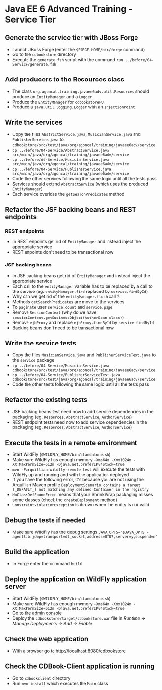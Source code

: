 # Java EE 6 Advanced Training - Service Tier

## Generate the service tier with JBoss Forge

* Launch JBoss Forge (enter the `$FORGE_HOME/bin/forge` command)
* Go to the `cdbookstore` directory
* Execute the `generate.fsh` script with the command `run ../before/04-Service/generate.fsh` 

## Add producers to the Resources class

* The class `org.agoncal.training.javaee6adv.util.Resources` should produce an `EntityManager` and a `Logger` 
* Produce the `EntityManager` for `cdbookstorePU`
* Produce a `java.util.logging.Logger` with an `InjectionPoint`

## Write the services

* Copy the files `AbstractService.java`, `MusicianService.java` and `PublisherService.java` to `cdbookstore/src/test/java/org/agoncal/training/javaee6adv/service`
* `cp ../before/04-Service/AbstractService.java src/main/java/org/agoncal/training/javaee6adv/service`
* `cp ../before/04-Service/MusicianService.java src/main/java/org/agoncal/training/javaee6adv/service`
* `cp ../before/04-Service/PublisherService.java src/main/java/org/agoncal/training/javaee6adv/service`
* Code the other services following the same logic until all the tests pass
* Services should extend `AbstractService` (which uses the produced `EntityManager`) 
* Each service overides the `getSearchPredicates` method

## Refactor the JSF backing beans and REST endpoints

### REST endpoints

* In REST enpoints get rid of `EntityManager` and instead inject the appropriate service
* REST enpoints don't need to be transactional now

### JSF backing beans

* In JSF backing beans get rid of `EntityManager` and instead inject the appropriate service
* Each call to the `entityManager` variable has to be replaced by a call to the service (eg. `entityManager.find` replaced by `service.findById`)
* Why can we get rid of the `entityManager.flush` call ?
* Methods `getSearchPredicates` are move to the services
* To `paginate` user `service.count` and `service.page`
* Remove `SessionContext` (why do we have `sessionContext.getBusinessObject(AuthorBean.class)`)
* Remove `ejbProxy` and replace `ejbProxy.findById` by `service.findById`  
* Backing beans don't need to be transactional now

## Write the service tests

* Copy the files `MusicianService.java` and `PublisherServiceTest.java` to the `service` package
* `cp ../before/04-Service/MusicianService.java cdbookstore/src/test/java/org/agoncal/training/javaee6adv/service`
* `cp ../before/04-Service/PublisherServiceTest.java cdbookstore/src/test/java/org/agoncal/training/javaee6adv/service`
* Code the other tests following the same logic until all the tests pass

## Refactor the existing tests

* JSF backing beans test need now to add service dependencies in the packaging (eg. `Resources`, `AbstractService`, `AuthorService`)
* REST endpoint tests need now to add service dependencies in the packaging (eg. `Resources`, `AbstractService`, `AuthorService`)

## Execute the tests in a remote environment

* Start WildFly (`$WILDFLY_HOME/bin/standalone.sh`)
* Make sure WildFly has enough memory `-Xms64m -Xmx1024m -XX:MaxPermSize=512m -Djava.net.preferIPv4Stack=true`
* `mvn -Parquillian-wildfly-remote test` will execute the tests with WildFly up and running and with the application deployed
* If you have the following error, it's because you are not using the Arquillian Maven profile `DeploymentScenario contains a target (_DEFAULT_) not matching any defined Container in the registry`
* `NoClassDefFoundError` means that your ShrinkWrap packaging misses some classes (check the `createDeployment` method) 
* `ConstraintViolationException` is thrown when the entity is not valid

## Debug the tests if needed

* Make sure WildFly has the debug settings `JAVA_OPTS="$JAVA_OPTS -agentlib:jdwp=transport=dt_socket,address=8787,server=y,suspend=n"`

## Build the application

* In Forge enter the command `build` 

## Deploy the application on WildFly application server

* Start WildFly (`$WILDFLY_HOME/bin/standalone.sh`)
* Make sure WildFly has enough memory `-Xms64m -Xmx1024m -XX:MaxPermSize=512m -Djava.net.preferIPv4Stack=true`
* Go to the [admin console](http://localhost:9990/)
* Deploy the `cdbookstore/target/cdbookstore.war` file in _Runtime -> Manage Deployments -> Add -> Enable_

## Check the web application

* With a browser go to [http://localhost:8080/cdbookstore]()

## Check the CDBook-Client application is running

* Go to `cdbookclient` directory
* Run `mvn install` which executes the `Main` class
